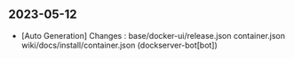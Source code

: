 
## 2023-05-12
 * [Auto Generation] Changes : base/docker-ui/release.json container.json wiki/docs/install/container.json (dockserver-bot[bot])
